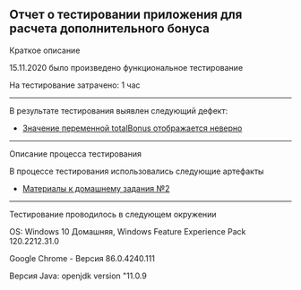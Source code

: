 Отчет о тестировании приложения для расчета дополнительного бонуса
----

Краткое описание

15.11.2020 было произведено функциональное тестирование

На тестирование затрачено: 1 час

---
 В результате тестирования выявлен следующий дефект:

* [Значение переменной totalBonus отображается неверно](https://github.com/DariaPap/Java---2.2/issues/1#issue-743984686)
---
Описание процесса тестирования

В процессе тестирования использовались следующие артефакты

* [Материалы к домашнему задания №2](https://github.com/netology-code/javaqa-homeworks/tree/master/programming)

----
Тестирование проводилось в следующем окружении

OS: Windows 10 Домашняя, Windows Feature Experience Pack 120.2212.31.0 

Google Chrome - Версия 86.0.4240.111 

Версия Java: openjdk version "11.0.9